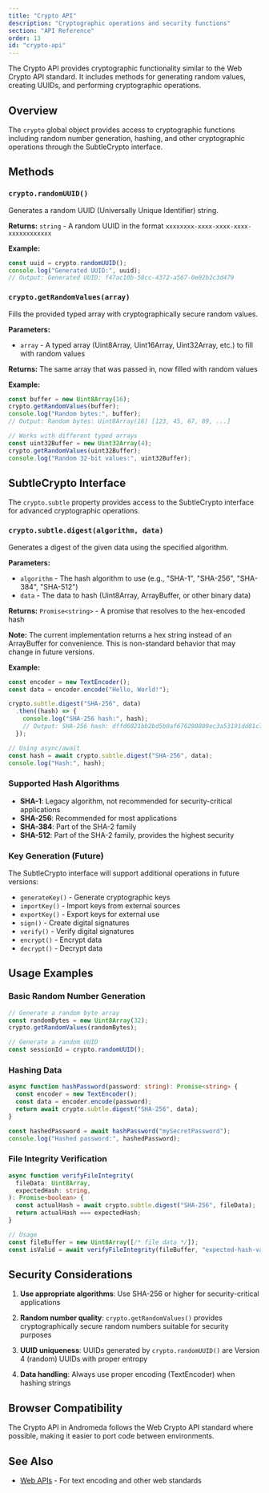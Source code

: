 ```yaml
---
title: "Crypto API"
description: "Cryptographic operations and security functions"
section: "API Reference"
order: 13
id: "crypto-api"
---
```


The Crypto API provides cryptographic functionality similar to the Web Crypto
API standard. It includes methods for generating random values, creating UUIDs,
and performing cryptographic operations.

## Overview

The `crypto` global object provides access to cryptographic functions including
random number generation, hashing, and other cryptographic operations through
the SubtleCrypto interface.

## Methods

### `crypto.randomUUID()`

Generates a random UUID (Universally Unique Identifier) string.

**Returns:** `string` - A random UUID in the format
`xxxxxxxx-xxxx-xxxx-xxxx-xxxxxxxxxxxx`

**Example:**

```typescript
const uuid = crypto.randomUUID();
console.log("Generated UUID:", uuid);
// Output: Generated UUID: f47ac10b-58cc-4372-a567-0e02b2c3d479
```

### `crypto.getRandomValues(array)`

Fills the provided typed array with cryptographically secure random values.

**Parameters:**

- `array` - A typed array (Uint8Array, Uint16Array, Uint32Array, etc.) to fill
  with random values

**Returns:** The same array that was passed in, now filled with random values

**Example:**

```typescript
const buffer = new Uint8Array(16);
crypto.getRandomValues(buffer);
console.log("Random bytes:", buffer);
// Output: Random bytes: Uint8Array(16) [123, 45, 67, 89, ...]

// Works with different typed arrays
const uint32Buffer = new Uint32Array(4);
crypto.getRandomValues(uint32Buffer);
console.log("Random 32-bit values:", uint32Buffer);
```

## SubtleCrypto Interface

The `crypto.subtle` property provides access to the SubtleCrypto interface for
advanced cryptographic operations.

### `crypto.subtle.digest(algorithm, data)`

Generates a digest of the given data using the specified algorithm.

**Parameters:**

- `algorithm` - The hash algorithm to use (e.g., "SHA-1", "SHA-256", "SHA-384",
  "SHA-512")
- `data` - The data to hash (Uint8Array, ArrayBuffer, or other binary data)

**Returns:** `Promise<string>` - A promise that resolves to the hex-encoded hash

**Note:** The current implementation returns a hex string instead of an
ArrayBuffer for convenience. This is non-standard behavior that may change in
future versions.

**Example:**

```typescript
const encoder = new TextEncoder();
const data = encoder.encode("Hello, World!");

crypto.subtle.digest("SHA-256", data)
  .then((hash) => {
    console.log("SHA-256 hash:", hash);
    // Output: SHA-256 hash: dffd6021bb2bd5b0af676290809ec3a53191dd81c7f70a4b28688a362182986f
  });

// Using async/await
const hash = await crypto.subtle.digest("SHA-256", data);
console.log("Hash:", hash);
```

### Supported Hash Algorithms

- **SHA-1**: Legacy algorithm, not recommended for security-critical
  applications
- **SHA-256**: Recommended for most applications
- **SHA-384**: Part of the SHA-2 family
- **SHA-512**: Part of the SHA-2 family, provides the highest security

### Key Generation (Future)

The SubtleCrypto interface will support additional operations in future
versions:

- `generateKey()` - Generate cryptographic keys
- `importKey()` - Import keys from external sources
- `exportKey()` - Export keys for external use
- `sign()` - Create digital signatures
- `verify()` - Verify digital signatures
- `encrypt()` - Encrypt data
- `decrypt()` - Decrypt data

## Usage Examples

### Basic Random Number Generation

```typescript
// Generate a random byte array
const randomBytes = new Uint8Array(32);
crypto.getRandomValues(randomBytes);

// Generate a random UUID
const sessionId = crypto.randomUUID();
```

### Hashing Data

```typescript
async function hashPassword(password: string): Promise<string> {
  const encoder = new TextEncoder();
  const data = encoder.encode(password);
  return await crypto.subtle.digest("SHA-256", data);
}

const hashedPassword = await hashPassword("mySecretPassword");
console.log("Hashed password:", hashedPassword);
```

### File Integrity Verification

```typescript
async function verifyFileIntegrity(
  fileData: Uint8Array,
  expectedHash: string,
): Promise<boolean> {
  const actualHash = await crypto.subtle.digest("SHA-256", fileData);
  return actualHash === expectedHash;
}

// Usage
const fileBuffer = new Uint8Array([/* file data */]);
const isValid = await verifyFileIntegrity(fileBuffer, "expected-hash-value");
```

## Security Considerations

1. **Use appropriate algorithms**: Use SHA-256 or higher for security-critical
   applications

2. **Random number quality**: `crypto.getRandomValues()` provides
   cryptographically secure random numbers suitable for security purposes

3. **UUID uniqueness**: UUIDs generated by `crypto.randomUUID()` are Version 4
   (random) UUIDs with proper entropy

4. **Data handling**: Always use proper encoding (TextEncoder) when hashing
   strings

## Browser Compatibility

The Crypto API in Andromeda follows the Web Crypto API standard where possible,
making it easier to port code between environments.

## See Also

- [Web APIs](/docs/api/web) - For text encoding and other web standards
